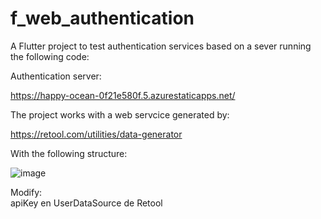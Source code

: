 # f_web_authentication

A Flutter project to test authentication services based on a sever running the following code:

Authentication server:   

https://happy-ocean-0f21e580f.5.azurestaticapps.net/

The project  works with a web servcice generated by:

https://retool.com/utilities/data-generator

With the following structure:

![image](https://github.com/augustosalazar/f_web_authentication/assets/4458129/18254697-8d2d-412a-b7b8-a84564e2eaa4)   

Modify:   
apiKey en UserDataSource de Retool   



